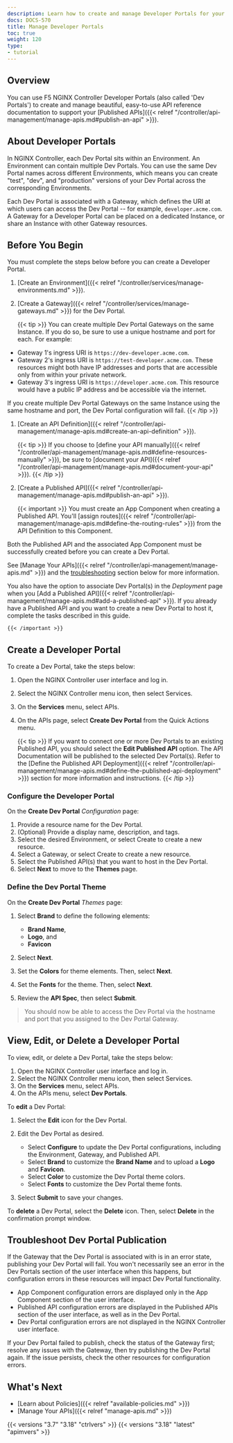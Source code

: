 ```yaml
---
description: Learn how to create and manage Developer Portals for your API documentation.
docs: DOCS-570
title: Manage Developer Portals
toc: true
weight: 120
type:
- tutorial
---
```


## Overview

You can use F5 NGINX Controller Developer Portals (also called 'Dev Portals') to create and manage beautiful, easy-to-use API reference documentation to support your [Published APIs]({{< relref "/controller/api-management/manage-apis.md#publish-an-api" >}}).

## About Developer Portals

In NGINX Controller, each Dev Portal sits within an Environment. An Environment can contain multiple Dev Portals. You can use the same Dev Portal names across different Environments, which means you can create "test", "dev", and "production" versions of your Dev Portal across the corresponding Environments.

Each Dev Portal is associated with a Gateway, which defines the URI at which users can access the Dev Portal -- for example, `developer.acme.com`. A Gateway for a Developer Portal can be placed on a dedicated Instance, or share an Instance with other Gateway resources.

## Before You Begin

You must complete the steps below before you can create a Developer Portal.

1. [Create an Environment]({{< relref "/controller/services/manage-environments.md" >}}).
1. [Create a Gateway]({{< relref "/controller/services/manage-gateways.md" >}}) for the Dev Portal.

    {{< tip >}}
You can create multiple Dev Portal Gateways on the same Instance. If you do so, be sure to use a unique hostname and port for each. For example:

- Gateway 1's ingress URI is `https://dev-developer.acme.com`.
- Gateway 2's ingress URI is `https://test-developer.acme.com`. These resources might both have IP addresses and ports that are accessible only from within your private network.
- Gateway 3's ingress URI is `https://developer.acme.com`. This resource would have a public IP address and be accessible via the internet.

If you create multiple Dev Portal Gateways on the same Instance using the same hostname and port, the Dev Portal configuration will fail.
    {{< /tip >}}

1. [Create an API Definition]({{< relref "/controller/api-management/manage-apis.md#create-an-api-definition" >}}).

    {{< tip >}}
If you choose to [define your API manually]({{< relref "/controller/api-management/manage-apis.md#define-resources-manually" >}}), be sure to [document your API]({{< relref "/controller/api-management/manage-apis.md#document-your-api" >}}).
    {{< /tip >}}

1. [Create a Published API]({{< relref "/controller/api-management/manage-apis.md#publish-an-api" >}}).

    {{< important >}}
You must create an App Component when creating a Published API. You'll [assign routes]({{< relref "/controller/api-management/manage-apis.md#define-the-routing-rules" >}}) from the API Definition to this Component.

Both the Published API and the associated App Component must be successfully created before you can create a Dev Portal.

See [Manage Your APIs]({{< relref "/controller/api-management/manage-apis.md" >}}) and the [troubleshooting](#troubleshoot-dev-portal-publication) section below for more information.

You also have the option to associate Dev Portal(s) in the *Deployment* page when you [Add a Published API]({{< relref "/controller/api-management/manage-apis.md#add-a-published-api" >}}). If you already have a Published API and you want to create a new Dev Portal to host it, complete the tasks described in this guide.

    {{< /important >}}

## Create a Developer Portal

To create a Dev Portal, take the steps below:

1. Open the NGINX Controller user interface and log in.
2. Select the NGINX Controller menu icon, then select Services.
3. On the **Services** menu, select APIs.
4. On the APIs page, select **Create Dev Portal** from the Quick Actions menu.

    {{< tip >}}
If you want to connect one or more Dev Portals to an existing Published API, you should select the **Edit Published API** option. The API Documentation will be published to the selected Dev Portal(s). Refer to the [Define the Published API Deployment]({{< relref "/controller/api-management/manage-apis.md#define-the-published-api-deployment" >}}) section for more information and instructions.
    {{< /tip >}}

### Configure the Developer Portal

On the **Create Dev Portal** *Configuration* page:

1. Provide a resource name for the Dev Portal.
2. (Optional) Provide a display name, description, and tags.
3. Select the desired Environment, or select Create to create a new resource.
4. Select a Gateway, or select Create to create a new resource.
5. Select the Published API(s) that you want to host in the Dev Portal.
6. Select **Next** to move to the **Themes** page.

### Define the Dev Portal Theme

On the **Create Dev Portal** *Themes* page:

1. Select **Brand** to define the following elements:

    - **Brand Name**,
    - **Logo**, and
    - **Favicon**

2. Select **Next**.
3. Set the **Colors** for theme elements. Then, select **Next**.
4. Set the **Fonts** for the theme. Then, select **Next**.
5. Review the **API Spec**, then select **Submit**.

> You should now be able to access the Dev Portal via the hostname and port that you assigned to the Dev Portal Gateway.

## View, Edit, or Delete a Developer Portal

To view, edit, or delete a Dev Portal, take the steps below:

1. Open the NGINX Controller user interface and log in.
2. Select the NGINX Controller menu icon, then select Services.
3. On the **Services** menu, select APIs.
4. On the APIs menu, select **Dev Portals**.

To **edit** a Dev Portal:

1. Select the **Edit** icon for the Dev Portal.
2. Edit the Dev Portal as desired.

   - Select **Configure** to update the Dev Portal configurations, including the Environment, Gateway, and Published API.
   - Select **Brand** to customize the **Brand Name** and to upload a **Logo** and **Favicon**.
   - Select **Color** to customize the Dev Portal theme colors.
   - Select **Fonts** to customize the Dev Portal theme fonts.

3. Select **Submit** to save your changes.

To **delete** a Dev Portal, select the **Delete** icon. Then, select **Delete** in the confirmation prompt window.

## Troubleshoot Dev Portal Publication

If the Gateway that the Dev Portal is associated with is in an error state, publishing your Dev Portal will fail. You won't necessarily see an error in the Dev Portals section of the user interface when this happens, but configuration errors in these resources will impact Dev Portal functionality.

- App Component configuration errors are displayed only in the App Component section of the user interface.
- Published API configuration errors are displayed in the Published APIs section of the user interface, as well as in the Dev Portal.
- Dev Portal configuration errors are not displayed in the NGINX Controller user interface.

If your Dev Portal failed to publish, check the status of the Gateway first; resolve any issues with the Gateway, then try publishing the Dev Portal again.
If the issue persists, check the other resources for configuration errors.

## What's Next

- [Learn about Policies]({{< relref "available-policies.md" >}})
- [Manage Your APIs]({{< relref "manage-apis.md" >}})

{{< versions "3.7" "3.18" "ctrlvers" >}}
{{< versions "3.18" "latest" "apimvers" >}}
